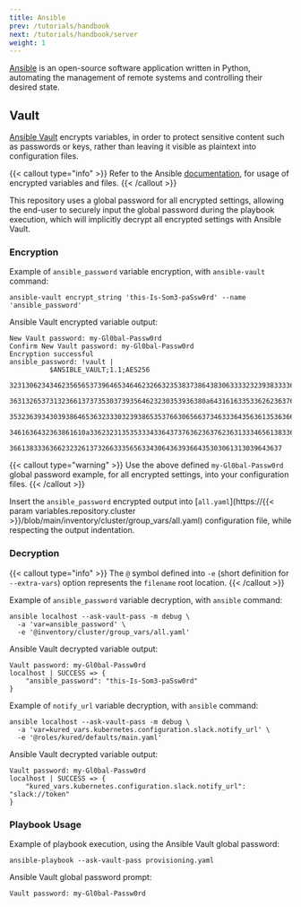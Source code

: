 ```yaml
---
title: Ansible
prev: /tutorials/handbook
next: /tutorials/handbook/server
weight: 1
---
```


[Ansible](https://docs.ansible.com) is an open-source software application written in Python, automating the management of remote systems and controlling their desired state.

<!--more-->

## Vault

[Ansible Vault](https://docs.ansible.com/ansible/latest/vault_guide/vault.html) encrypts variables, in order to protect sensitive content such as passwords or keys, rather than leaving it visible as plaintext into configuration files.

{{< callout type="info" >}}
  Refer to the Ansible [documentation](https://docs.ansible.com/ansible/latest/vault_guide/vault_using_encrypted_content.html), for usage of encrypted variables and files.
{{< /callout >}}

This repository uses a global password for all encrypted settings, allowing the end-user to securely input the global password during the playbook execution, which will implicitly decrypt all encrypted settings with Ansible Vault.

### Encryption

Example of `ansible_password` variable encryption, with `ansible-vault` command:

```shell
ansible-vault encrypt_string 'this-Is-Som3-paSsw0rd' --name 'ansible_password'
```

Ansible Vault encrypted variable output:

```shell
New Vault password: my-Gl0bal-Passw0rd
Confirm New Vault password: my-Gl0bal-Passw0rd
Encryption successful
ansible_password: !vault |
          $ANSIBLE_VAULT;1.1;AES256
          32313062343462356565373964653464623266323538373864383063333232393833336163343436
          3631326537313236613737353037393564623230353936380a643161633533626236376630353864
          35323639343039386465363233303239386535376630656637346333643563613536366631373466
          3461636432363861610a336232313535333433643737636236376236313334656138336335616262
          36613833363662323261373266333565633430643639366435303061313039643637
```

{{< callout type="warning" >}}
  Use the above defined `my-Gl0bal-Passw0rd` global password example, for all encrypted settings, into your configuration files.
{{< /callout >}}

Insert the `ansible_password` encrypted output into [`all.yaml`](https://{{< param variables.repository.cluster >}}/blob/main/inventory/cluster/group_vars/all.yaml) configuration file, while respecting the output indentation.

### Decryption

{{< callout type="info" >}}
  The `@` symbol defined into `-e` (short definition for `--extra-vars`) option represents the `filename` root location.
{{< /callout >}}

Example of `ansible_password` variable decryption, with `ansible` command:

```shell
ansible localhost --ask-vault-pass -m debug \
  -a 'var=ansible_password' \
  -e '@inventory/cluster/group_vars/all.yaml'
```

Ansible Vault decrypted variable output:

```shell
Vault password: my-Gl0bal-Passw0rd
localhost | SUCCESS => {
    "ansible_password": "this-Is-Som3-paSsw0rd"
}
```

Example of `notify_url` variable decryption, with `ansible` command:

```shell
ansible localhost --ask-vault-pass -m debug \
  -a 'var=kured_vars.kubernetes.configuration.slack.notify_url' \
  -e '@roles/kured/defaults/main.yaml'
```

Ansible Vault decrypted variable output:

```shell
Vault password: my-Gl0bal-Passw0rd
localhost | SUCCESS => {
    "kured_vars.kubernetes.configuration.slack.notify_url": "slack://token"
}
```

### Playbook Usage

Example of playbook execution, using the Ansible Vault global password:

```shell
ansible-playbook --ask-vault-pass provisioning.yaml
```

Ansible Vault global password prompt:

```shell
Vault password: my-Gl0bal-Passw0rd
```
